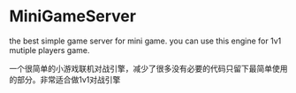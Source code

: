 # MiniGameServer
the best simple game server for mini game.
you can use this engine for 1v1 mutiple players game.

一个很简单的小游戏联机对战引擎，减少了很多没有必要的代码只留下最简单使用的部分。非常适合做1v1对战引擎